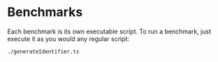 # Benchmarks

Each benchmark is its own executable script.
To run a benchmark, just execute it as you would any regular script:

```sh
./generateIdentifier.ts
```
